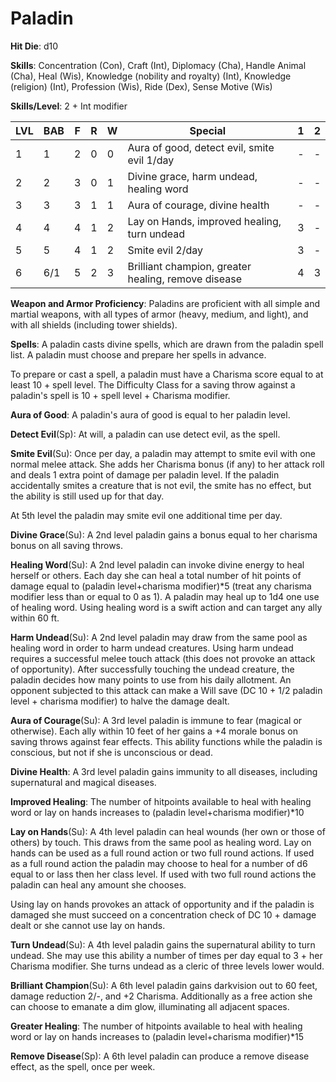 # Paladin

**Hit Die**: d10

**Skills**: Concentration (Con), Craft (Int), Diplomacy (Cha), Handle Animal (Cha), Heal (Wis), Knowledge (nobility and royalty) (Int), Knowledge (religion) (Int), Profession (Wis), Ride (Dex), Sense Motive (Wis)

**Skills/Level**: 2 + Int modifier

LVL | BAB | F | R | W | Special | 1 | 2 
--- | --- | - | - | - | ------- | - | -
1   | 1   | 2 | 0 | 0 | Aura of good, detect evil, smite evil 1/day | - | -  
2   | 2   | 3 | 0 | 1 | Divine grace, harm undead, healing word | - | -  
3   | 3   | 3 | 1 | 1 | Aura of courage, divine health | - | -
4   | 4   | 4 | 1 | 2 | Lay on Hands, improved healing, turn undead | 3 | -
5   | 5   | 4 | 1 | 2 | Smite evil 2/day | 3 | -
6   | 6/1 | 5 | 2 | 3 | Brilliant champion, greater healing, remove disease | 4 | 3

**Weapon and Armor Proficiency**: Paladins are proficient with all simple and martial weapons, with all types of armor (heavy, medium, and light), and with all shields (including tower shields).

**Spells**: A paladin casts divine spells, which are drawn from the paladin spell list. A paladin must choose and prepare her spells in advance. 

To prepare or cast a spell, a paladin must have a Charisma score equal to at least 10 + spell level. The Difficulty Class for a saving throw against a paladin's spell is 10 + spell level + Charisma modifier. 

**Aura of Good**: A paladin's aura of good is equal to her paladin level.

**Detect Evil**(Sp): At will, a paladin can use detect evil, as the spell.

**Smite Evil**(Su): Once per day, a paladin may attempt to smite evil with one normal melee attack. She adds her Charisma bonus (if any) to her attack roll and deals 1 extra point of damage per paladin level. If the paladin accidentally smites a creature that is not evil, the smite has no effect, but the ability is still used up for that day. 

At 5th level the paladin may smite evil one additional time per day.

**Divine Grace**(Su): A 2nd level paladin gains a bonus equal to her charisma bonus on all saving throws.

**Healing Word**(Su): A 2nd level paladin can invoke divine energy to heal herself or others. Each day she can heal a total number of hit points of damage equal to (paladin level+charisma modifier)*5 (treat any charisma modifier less than or equal to 0 as 1). A paladin may heal up to 1d4 one use of healing word. Using healing word is a swift action and can target any ally within 60 ft.

**Harm Undead**(Su): A 2nd level paladin may draw from the same pool as healing word in order to harm undead creatures. Using harm undead requires a successful melee touch attack (this does not provoke an attack of opportunity). After successfully touching the undead creature, the paladin decides how many points to use from his daily allotment. An opponent subjected to this attack can make a Will save (DC 10 + 1/2 paladin level + charisma modifier) to halve the damage dealt.

**Aura of Courage**(Su): A 3rd level paladin is immune to fear (magical or otherwise). Each ally within 10 feet of her gains a +4 morale bonus on saving throws against fear effects. This ability functions while the paladin is conscious, but not if she is unconscious or dead.

**Divine Health**: A 3rd level paladin gains immunity to all diseases, including supernatural and magical diseases.

**Improved Healing**: The number of hitpoints available to heal with healing word or lay on hands increases to (paladin level+charisma modifier)*10

**Lay on Hands**(Su): A 4th level paladin can heal wounds (her own or those of others) by touch. This draws from the same pool as healing word. Lay on hands can be used as a full round action or two full round actions. If used as a full round action the paladin may choose to heal for a number of d6 equal to or lass then her class level. If used with two full round actions the paladin can heal any amount she chooses.

Using lay on hands provokes an attack of opportunity and if the paladin is damaged she must succeed on a concentration check of DC 10 + damage dealt or she cannot use lay on hands.

**Turn Undead**(Su): A 4th level paladin gains the supernatural ability to turn undead. She may use this ability a number of times per day equal to 3 + her Charisma modifier. She turns undead as a cleric of three levels lower would.

**Brilliant Champion**(Su): A 6th level paladin gains darkvision out to 60 feet, damage reduction 2/-, and +2 Charisma. Additionally as a free action she can choose to emanate a dim glow, illuminating all adjacent spaces.

**Greater Healing**: The number of hitpoints available to heal with healing word or lay on hands increases to (paladin level+charisma modifier)*15

**Remove Disease**(Sp): A 6th level paladin can produce a remove disease effect, as the spell, once per week.

